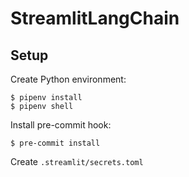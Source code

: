 # StreamlitLangChain

## Setup

Create Python environment:

```shell
$ pipenv install
$ pipenv shell
```

Install pre-commit hook:

```shell
$ pre-commit install
```

Create `.streamlit/secrets.toml`
